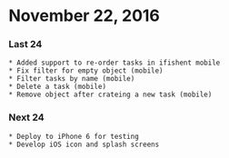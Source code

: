 # November 22, 2016

### Last 24 
    * Added support to re-order tasks in ifishent mobile
    * Fix filter for empty object (mobile)
    * Filter tasks by name (mobile)
    * Delete a task (mobile)
    * Remove object after crateing a new task (mobile)
### Next 24    
    * Deploy to iPhone 6 for testing
    * Develop iOS icon and splash screens